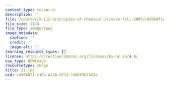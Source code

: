 ```yaml
---
content_type: resource
description: ''
file: /courses/5-112-principles-of-chemical-science-fall-2005/c49060f1c16aa23b87137e0693b7423a_21.jpg
file_size: 2143
file_type: image/jpeg
image_metadata:
  caption: ''
  credit: ''
  image-alt: ''
learning_resource_types: []
license: https://creativecommons.org/licenses/by-nc-sa/4.0/
ocw_type: OCWImage
resourcetype: Image
title: 21.jpg
uid: c49060f1-c16a-a23b-8713-7e0693b7423a
---
```

